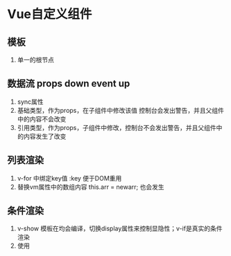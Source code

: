 # Vue自定义组件

## 模板
1. 单一的根节点
## 数据流 props down event up
1. sync属性
2. 基础类型，作为props，在子组件中修改该值 控制台会发出警告，并且父组件中的内容不会改变
3. 引用类型，作为props，子组件中修改，控制台不会发出警告，并且父组件中的内容发生了改变

## 列表渲染
1. v-for 中绑定key值 :key 便于DOM重用
2. 替换vm属性中的数组内容 this.arr = newarr; 也会发生

## 条件渲染
1. v-show 模板在均会编译，切换display属性来控制显隐性；v-if是真实的条件渲染
2. 使用<template>来包裹模板，渲染完毕后才显示

## slot插槽分发
```javascript
  //具名插槽
   <slot name="header"></slot>
   this.$slots.[name]   //在父组件内部 获取 分发组件的内容
   //在模板中使用的方式 构建了父子上下级关系
   <com1 slot="header"> </com1>

   //作用域插槽 base.vue
   <slot text="传递给分发组件的信息"> </slot>
   //在模板中的使用方式
   <base>
    <template slot-scope="props">
        <span>hello from parent</span>
        <span>{{ props.text }}</span>
      </template>
   </base>

```

## 组件内部的css作用域

在自定义的组件<comp> 添加id 或者 class 属性，css选择器选中后编写css会**覆盖** <comp>内部的样式(该样式表现形式 类似于)

```html
  <style scoped></style>
  会在组件template内部 所有的DOM上添加 自定义属性 data-v-04c2046b
```